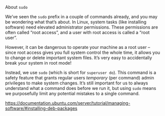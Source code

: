 
About `sudo`

We’ve seen the `sudo` prefix in a couple of commands already, and you may be wondering what that’s about. In Linux, system tasks (like installing software) need elevated administrator permissions. These permissions are often called “root access”, and a user with root access is called a “root user”.

However, it can be dangerous to operate your machine as a root user – since root access gives you full system control the whole time, it allows you to change or delete important system files. It’s very easy to accidentally break your system in root mode!

Instead, we use `sudo` (which is short for `superuser do`). This command is a safety feature that grants regular users _temporary_ (per command) admin privileges to make system changes. It’s still important for us to always understand what a command does before we run it, but using `sudo` means we purposefully limit any potential mistakes to a single command.

<https://documentation.ubuntu.com/server/tutorial/managing-software/#installing-deb-packages>


